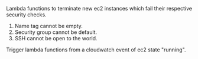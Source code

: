 Lambda functions to terminate new ec2 instances which fail their respective security checks.
1) Name tag cannot be empty.
2) Security group cannot be default.
3) SSH cannot be open to the world.

Trigger lambda functions from a cloudwatch event of ec2 state "running".
